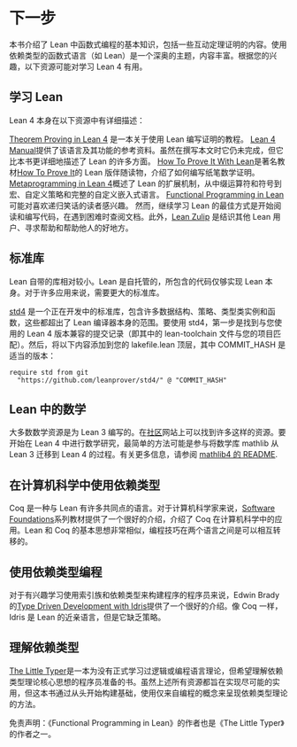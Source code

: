 <!--Next Steps-->

# 下一步


<!--
This book introduces the very basics of functional programming in Lean, including a tiny amount of interactive theorem proving. Using dependently-typed functional languages like Lean is a deep topic, and much can be said. Depending on your interests, the following resources might be useful for learning Lean 4.
-->

本书介绍了 Lean 中函数式编程的基本知识，包括一些互动定理证明的内容。使用依赖类型的函数式语言（如 Lean）是一个深奥的主题，内容丰富。根据您的兴趣，以下资源可能对学习 Lean 4 有用。


<!--Learning Lean-->
## 学习 Lean

<!--
Lean 4 itself is described in the following resources:

Theorem Proving in Lean 4 is a tutorial on writing proofs using Lean.

The Lean 4 Manual provides a reference for the language and its features. At the time of writing, it is still incomplete, but it describes many aspects of Lean in greater detail than this book.

How To Prove It With Lean is a Lean-based accompaniment to the well-regarded textbook How To Prove It that provides an introduction to writing paper-and-pencil mathematical proofs.

Metaprogramming in Lean 4 provides an overview of Lean's extension mechanisms, from infix operators and notations to macros, custom tactics, and full-on custom embedded languages.

Functional Programming in Lean may be interesting to readers who enjoy jokes about recursion.

However, the best way to continue learning Lean is to start reading and writing code, consulting the documentation when you get stuck. Additionally, the Lean Zulip is an excellent place to meet other Lean users, ask for help, and help others.

-->


Lean 4 本身在以下资源中有详细描述：

[Theorem Proving in Lean 4](https://lean-lang.org/theorem_proving_in_lean4/) 是一本关于使用 Lean 编写证明的教程。
[Lean 4 Manual](https://lean-lang.org/lean4/doc/)提供了该语言及其功能的参考资料。虽然在撰写本文时它仍未完成，但它比本书更详细地描述了 Lean 的许多方面。
[How To Prove It With Lean](https://djvelleman.github.io/HTPIwL/)是著名教材[How To Prove It](https://www.cambridge.org/highereducation/books/how-to-prove-it/6D2965D625C6836CD4A785A2C843B3DA)的 Lean 版伴随读物，介绍了如何编写纸笔数学证明。
[Metaprogramming in Lean 4](https://github.com/arthurpaulino/lean4-metaprogramming-book)概述了 Lean 的扩展机制，从中缀运算符和符号到宏、自定义策略和完整的自定义嵌入式语言。
[Functional Programming in Lean](https://lean-lang.org/functional_programming_in_lean/)可能对喜欢递归笑话的读者感兴趣。
然而，继续学习 Lean 的最佳方式是开始阅读和编写代码，在遇到困难时查阅文档。此外，[Lean Zulip](https://leanprover.zulipchat.com/) 是结识其他 Lean 用户、寻求帮助和帮助他人的好地方。


<!--The Standard Library-->
## 标准库


<!--
Out of the box, Lean itself includes a fairly minimal library. Lean is self-hosted, and the included code is just enough to implement Lean itself. For many applications, a larger standard library is needed.

std4 is an in-progress standard library that includes many data structures, tactics, type class instances, and functions that are out of scope for the Lean compiler itself. 

To use std4, the first step is to find a commit in its history that's compatible with the version of Lean 4 that you're using (that is, one in which the lean-toolchain file matches the one in your project). Then, add the following to the top level of your lakefile.lean, where COMMIT_HASH is the appropriate version:
-->


Lean 自带的库相对较小。Lean 是自托管的，所包含的代码仅够实现 Lean 本身。对于许多应用来说，需要更大的标准库。

[std4](https://github.com/leanprover/std4) 是一个正在开发中的标准库，包含许多数据结构、策略、类型类实例和函数，这些都超出了 Lean 编译器本身的范围。要使用 std4，第一步是找到与您使用的 Lean 4 版本兼容的提交记录（即其中的 lean-toolchain 文件与您的项目匹配）。然后，将以下内容添加到您的 lakefile.lean 顶层，其中 COMMIT_HASH 是适当的版本：

```lean
require std from git
  "https://github.com/leanprover/std4/" @ "COMMIT_HASH"
```

<!--Mathematics in Lean-->
## Lean 中的数学


<!--
Most resources for mathematicians are written for Lean 3. A wide selection are available at the community site. To get started doing mathematics in Lean 4, it is probably easiest to participate in the process of porting the mathematics library mathlib from Lean 3 to Lean 4. Please see the mathlib4 README for further information.
-->


大多数数学资源是为 Lean 3 编写的。在[社区](https://leanprover-community.github.io/learn.html)网站上可以找到许多这样的资源。要开始在 Lean 4 中进行数学研究，最简单的方法可能是参与将数学库 mathlib 从 Lean 3 迁移到 Lean 4 的过程。有关更多信息，请参阅 [mathlib4 的 README](https://github.com/leanprover-community/mathlib4).


<!--Using Dependent Types in Computer Science-->
## 在计算机科学中使用依赖类型


<!--
Coq is a language that has a lot in common with Lean. For computer scientists, the Software Foundations series of interactive textbooks provides an excellent introduction to applications of Coq in computer science. The fundamental ideas of Lean and Coq are very similar, and skills are readily transferable between the systems.
-->


Coq 是一种与 Lean 有许多共同点的语言。对于计算机科学家来说，[Software Foundations](https://softwarefoundations.cis.upenn.edu/)系列教材提供了一个很好的介绍，介绍了 Coq 在计算机科学中的应用。Lean 和 Coq 的基本思想非常相似，编程技巧在两个语言之间是可以相互转移的。


<!--Programming with Dependent Types-->
## 使用依赖类型编程


<!--
For programmers who are interested in learning to use indexed families and dependent types to structure programs, Edwin Brady's Type Driven Development with Idris provides an excellent introduction. Like Coq, Idris is a close cousin of Lean, though it lacks tactics.
-->


对于有兴趣学习使用索引族和依赖类型来构建程序的程序员来说，Edwin Brady 的[Type Driven Development with Idris](https://www.manning.com/books/type-driven-development-with-idris)提供了一个很好的介绍。像 Coq 一样，Idris 是 Lean 的近亲语言，但是它缺乏策略。


<!--Understanding Dependent Types-->
## 理解依赖类型


<!--
The Little Typer is a book for programmers who haven't formally studied logic or the theory of programming languages, but who want to build an understanding of the core ideas of dependent type theory. While all of the above resources aim to be as practical as possible, The Little Typer presents an approach to dependent type theory where the very basics are built up from scratch, using only concepts from programming. Disclaimer: the author of Functional Programming in Lean is also an author of The Little Typer.
-->


[The Little Typer](https://thelittletyper.com/)是一本为没有正式学习过逻辑或编程语言理论，但希望理解依赖类型理论核心思想的程序员准备的书。虽然上述所有资源都旨在实现尽可能的实用，但这本书通过从头开始构建基础，使用仅来自编程的概念来呈现依赖类型理论的方法。

免责声明：《Functional Programming in Lean》的作者也是《The Little Typer》的作者之一。






